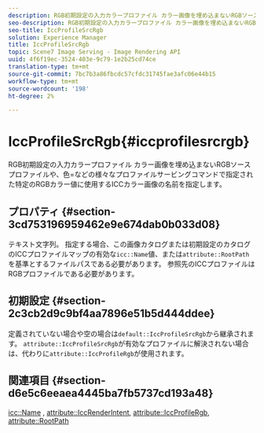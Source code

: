 ```yaml
---
description: RGB初期設定の入力カラープロファイル カラー画像を埋め込まないRGBソースプロファイルや、色=などの様々なプロファイルサービングコマンドで指定された特定のRGBカラー値に使用するICCカラー画像の名前を指定します。
seo-description: RGB初期設定の入力カラープロファイル カラー画像を埋め込まないRGBソースプロファイルや、色=などの様々なプロファイルサービングコマンドで指定された特定のRGBカラー値に使用するICCカラー画像の名前を指定します。
seo-title: IccProfileSrcRgb
solution: Experience Manager
title: IccProfileSrcRgb
topic: Scene7 Image Serving - Image Rendering API
uuid: 4f6f19ec-3524-403e-9c79-1e2b25cd74ce
translation-type: tm+mt
source-git-commit: 7bc7b3a86fbcdc57cfdc31745fae3afc06e44b15
workflow-type: tm+mt
source-wordcount: '198'
ht-degree: 2%

---
```



# IccProfileSrcRgb{#iccprofilesrcrgb}

RGB初期設定の入力カラープロファイル カラー画像を埋め込まないRGBソースプロファイルや、色=などの様々なプロファイルサービングコマンドで指定された特定のRGBカラー値に使用するICCカラー画像の名前を指定します。

## プロパティ {#section-3cd753196959462e9e674dab0b033d08}

テキスト文字列。 指定する場合、この画像カタログまたは初期設定のカタログのICCプロファイルマップの有効な`icc::Name`値、または`attribute::RootPath`を基準とするファイルパスである必要があります。 参照先のICCプロファイルはRGBプロファイルである必要があります。

## 初期設定 {#section-2c3cb2d9c9bf4aa7896e51b5d444ddee}

定義されていない場合や空の場合は`default::IccProfileSrcRgb`から継承されます。 `attribute::IccProfileSrcRgb`が有効なプロファイルに解決されない場合は、代わりに`attribute::IccProfileRgb`が使用されます。

## 関連項目 {#section-d6e5c6eeaea4445ba7fb5737cd193a48}

[icc::Name](../../../../../is-api/image-catalog/image-serving-api-ref/c-image-catalog-reference/c-icc-profile-map-reference/r-name-icc.md#reference-9e7d3c8e35434981a3dfac66b8946cbe) ,  [attribute::IccRenderIntent](../../../../../is-api/image-catalog/image-serving-api-ref/c-image-catalog-reference/c-attributes-reference/r-iccrenderintent.md#reference-012f207f28bd4406a5368d23ed95a51f),  [attribute::IccProfileRgb](../../../../../is-api/image-catalog/image-serving-api-ref/c-image-catalog-reference/c-attributes-reference/r-iccprofilergb.md#reference-3479e7daac54404f84b06b98ca07b9df),  [attribute::RootPath](../../../../../is-api/image-catalog/image-serving-api-ref/c-image-catalog-reference/c-attributes-reference/r-rootpath.md#reference-17d57e5967be403b8408fa7214017494)
